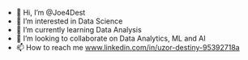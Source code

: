 - 👋 Hi, I’m @Joe4Dest
- 👀 I’m interested in Data Science
- 🌱 I’m currently learning Data Analysis
- 💞️ I’m looking to collaborate on Data Analytics, ML and AI
- 📫 How to reach me www.linkedin.com/in/uzor-destiny-95392718a
<!---
Joe4Dest/Joe4Dest is a ✨ special ✨ repository because its `README.md` (this file) appears on your GitHub profile.
You can click the Preview link to take a look at your changes.
--->
